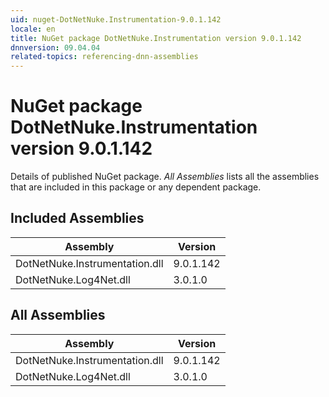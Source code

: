 ```yaml
---
uid: nuget-DotNetNuke.Instrumentation-9.0.1.142
locale: en
title: NuGet package DotNetNuke.Instrumentation version 9.0.1.142
dnnversion: 09.04.04
related-topics: referencing-dnn-assemblies
---
```


# NuGet package DotNetNuke.Instrumentation version 9.0.1.142
Details of published NuGet package.
*All Assemblies* lists all the assemblies that are included in this package or any dependent package.

## Included Assemblies

|Assembly|Version|
|---|---|
|DotNetNuke.Instrumentation.dll|9.0.1.142|
|DotNetNuke.Log4Net.dll|3.0.1.0|

## All Assemblies

|Assembly|Version|
|---|---|
|DotNetNuke.Instrumentation.dll|9.0.1.142|
|DotNetNuke.Log4Net.dll|3.0.1.0|

